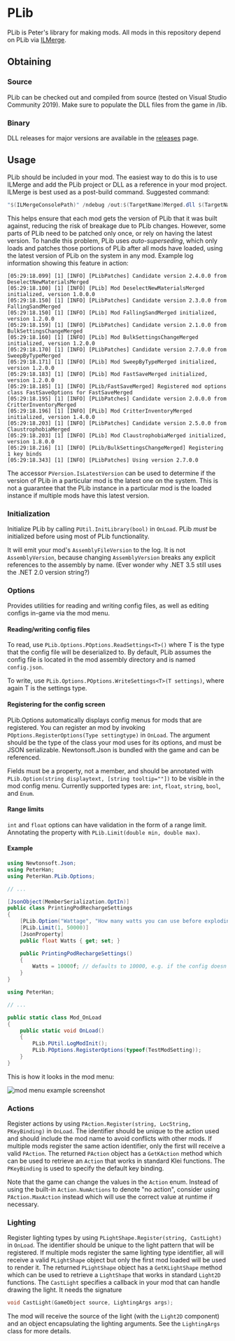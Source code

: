# PLib

PLib is Peter's library for making mods. All mods in this repository depend on PLib via [ILMerge](https://github.com/dotnet/ILMerge).

## Obtaining

### Source

PLib can be checked out and compiled from source (tested on Visual Studio Community 2019). Make sure to populate the DLL files from the game in /lib.

### Binary

DLL releases for major versions are available in the [releases](https://github.com/peterhaneve/ONIMods/releases) page.

## Usage

PLib should be included in your mod.
The easiest way to do this is to use ILMerge and add the PLib project or DLL as a reference in your mod project.
ILMerge is best used as a post-build command.
Suggested command:
```powershell
"$(ILMergeConsolePath)" /ndebug /out:$(TargetName)Merged.dll $(TargetName).dll PLib.dll /targetplatform:v2,C:/Windows/Microsoft.NET/Framework64/v2.0.50727
```

This helps ensure that each mod gets the version of PLib that it was built against, reducing the risk of breakage due to PLib changes.
However, some parts of PLib need to be patched only once, or rely on having the latest version.
To handle this problem, PLib uses *auto-superseding*, which only loads and patches those portions of PLib after all mods have loaded, using the latest version of PLib on the system in any mod.
Example log information showing this feature in action:
```
[05:29:18.099] [1] [INFO] [PLibPatches] Candidate version 2.4.0.0 from DeselectNewMaterialsMerged
[05:29:18.100] [1] [INFO] [PLib] Mod DeselectNewMaterialsMerged initialized, version 1.0.0.0
[05:29:18.150] [1] [INFO] [PLibPatches] Candidate version 2.3.0.0 from FallingSandMerged
[05:29:18.150] [1] [INFO] [PLib] Mod FallingSandMerged initialized, version 1.2.0.0
[05:29:18.159] [1] [INFO] [PLibPatches] Candidate version 2.1.0.0 from BulkSettingsChangeMerged
[05:29:18.160] [1] [INFO] [PLib] Mod BulkSettingsChangeMerged initialized, version 1.2.0.0
[05:29:18.170] [1] [INFO] [PLibPatches] Candidate version 2.7.0.0 from SweepByTypeMerged
[05:29:18.171] [1] [INFO] [PLib] Mod SweepByTypeMerged initialized, version 1.2.0.0
[05:29:18.183] [1] [INFO] [PLib] Mod FastSaveMerged initialized, version 1.2.0.0
[05:29:18.185] [1] [INFO] [PLib/FastSaveMerged] Registered mod options class FastSaveOptions for FastSaveMerged
[05:29:18.195] [1] [INFO] [PLibPatches] Candidate version 2.0.0.0 from CritterInventoryMerged
[05:29:18.196] [1] [INFO] [PLib] Mod CritterInventoryMerged initialized, version 1.4.0.0
[05:29:18.203] [1] [INFO] [PLibPatches] Candidate version 2.5.0.0 from ClaustrophobiaMerged
[05:29:18.203] [1] [INFO] [PLib] Mod ClaustrophobiaMerged initialized, version 1.8.0.0
[05:29:18.216] [1] [INFO] [PLib/BulkSettingsChangeMerged] Registering 1 key binds
[05:29:18.343] [1] [INFO] [PLibPatches] Using version 2.7.0.0
```

The accessor `PVersion.IsLatestVersion` can be used to determine if the version of PLib in a particular mod is the latest one on the system.
This is not a guarantee that the PLib instance in a particular mod is the loaded instance if multiple mods have this latest version.

### Initialization

Initialize PLib by calling `PUtil.InitLibrary(bool)` in `OnLoad`. PLib *must* be initialized before using most of PLib functionality.

It will emit your mod's `AssemblyFileVersion` to the log. It is not `AssemblyVersion`, because  changing `AssemblyVersion` breaks any explicit references to the assembly by name. (Ever wonder why .NET 3.5 still uses the .NET 2.0 version string?)

### Options

Provides utilities for reading and writing config files, as well as editing configs in-game via the mod menu.

#### Reading/writing config files

To read, use `PLib.Options.POptions.ReadSettings<T>()` where T is the type that the config file will be deserialized to. By default, PLib assumes the config file is located in the mod assembly directory and is named `config.json`.

To write, use `PLib.Options.POptions.WriteSettings<T>(T settings)`, where again T is the settings type.

#### Registering for the config screen

PLib.Options automatically displays config menus for mods that are registered. You can register an mod by invoking `POptions.RegisterOptions(Type settingtype)` in `OnLoad`. The argument should be the type of the class your mod uses for its options, and must be JSON serializable. Newtonsoft.Json is bundled with the game and can be referenced.

Fields must be a property, not a member, and should be annotated with `PLib.Option(string displaytext, [string tooltip=""])` to be visible in the mod config menu. Currently supported types are: `int`, `float`, `string`, `bool`, and `Enum`.

#### Range limits

`int` and `float` options can have validation in the form of a range limit. Annotating the property with `PLib.Limit(double min, double max)`.

#### Example

```cs
using Newtonsoft.Json;
using PeterHan;
using PeterHan.PLib.Options;

// ...

[JsonObject(MemberSerialization.OptIn)]
public class PrintingPodRechargeSettings
{
    [PLib.Option("Wattage", "How many watts you can use before exploding.")]
    [PLib.Limit(1, 50000)]
    [JsonProperty]
    public float Watts { get; set; }

    public PrintingPodRechargeSettings()
    {
        Watts = 10000f; // defaults to 10000, e.g. if the config doesn't exist
    }
}
```

```cs
using PeterHan;

// ...

public static class Mod_OnLoad
{
    public static void OnLoad()
    {
        PLib.PUtil.LogModInit();
        PLib.POptions.RegisterOptions(typeof(TestModSetting));
    }
}
```

This is how it looks in the mod menu:

![mod menu example screenshot](https://i.imgur.com/1S1i9ru.png)



### Actions

Register actions by using `PAction.Register(string, LocString, PKeyBinding)` in `OnLoad`.
The identifier should be unique to the action used and should include the mod name to avoid conflicts with other mods.
If multiple mods register the same action identifier, only the first will receive a valid `PAction`.
The returned `PAction` object has a `GetKAction` method which can be used to retrieve an `Action` that works in standard Klei functions.
The `PKeyBinding` is used to specify the default key binding.

Note that the game can change the values in the `Action` enum. Instead of using the built-in `Action.NumActions` to denote "no action", consider using `PAction.MaxAction` instead which will use the correct value at runtime if necessary.

### Lighting

Register lighting types by using `PLightShape.Register(string, CastLight)` in `OnLoad`.
The identifier should be unique to the light pattern that will be registered.
If multiple mods register the same lighting type identifier, all will receive a valid `PLightShape` object but only the first mod loaded will be used to render it.
The returned `PLightShape` object has a `GetKLightShape` method which can be used to retrieve a `LightShape` that works in standard `Light2D` functions.
The `CastLight` specifies a callback in your mod that can handle drawing the light. It needs the signature
```c
void CastLight(GameObject source, LightingArgs args);
```
The mod will receive the source of the light (with the `Light2D` component) and an object encapsulating the lighting arguments.
See the `LightingArgs` class for more details.
